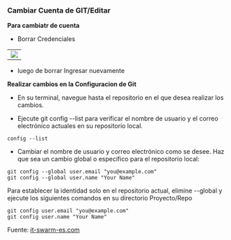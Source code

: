 ### Cambiar Cuenta de GIT/Editar

**Para cambiatr de cuenta**

- Borrar Credenciales

<table align="center" >
  <tr>
    <td align="center" style="padding=0;width=50%;">
      <img align="center" style="padding=0;" src="../images/jcredenciales.png" />
    </td>
  </tr>
</table>

* luego de borrar Ingresar nuevamente

**Realizar cambios en la Configuracion de Git**

* En su terminal, navegue hasta el repositorio en el que desea realizar los cambios. 

* Ejecute git config --list para verificar el nombre de usuario y el correo electrónico actuales en su repositorio local.

```
config --list
```

* Cambiar el nombre de usuario y correo electrónico como se desee. Haz que sea un cambio global o específico para el repositorio local:

```
git config --global user.email "you@example.com"
git config --global user.name "Your Name"
```

Para establecer la identidad solo en el repositorio actual, elimine --global y ejecute los siguientes comandos en su directorio Proyecto/Repo

```
git config user.email "you@example.com"
git config user.name "Your Name"
```


Fuente: [it-swarm-es.com](https://www.it-swarm-es.com/es/git/como-cambiar-mi-nombre-de-usuario-git-en-la-terminal/1046566054/)